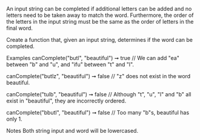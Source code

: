 An input string can be completed if additional letters can be added and no letters need to be taken away to match the word. Furthermore, the order of the letters in the input string must be the same as the order of letters in the final word.

Create a function that, given an input string, determines if the word can be completed.

Examples
canComplete("butl", "beautiful") ➞ true
// We can add "ea" between "b" and "u", and "ifu" between "t" and "l".

canComplete("butlz", "beautiful") ➞ false
// "z" does not exist in the word beautiful.

canComplete("tulb", "beautiful") ➞ false
// Although "t", "u", "l" and "b" all exist in "beautiful", they are incorrectly ordered.

canComplete("bbutl", "beautiful") ➞ false
// Too many "b"s, beautiful has only 1.

Notes
Both string input and word will be lowercased.